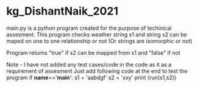# kg_DishantNaik_2021
main.py is a python program created for the purpose of techinical assesment.
This program checks weather string s1 and string s2 can be maped on one to one relationship or not (Or strings are isomorphic or not)

Program returns "true" if s2 can be mapped from s1 and "false" if not

Note -
I have not added any test cases/code in the code as it as a requirement of assesment 
Just add following code at the end to test the program
if __name__=='__main__':
    s1 = 'aabdgf' 
    s2 = 'xxy'
    print (run(s1,s2))
